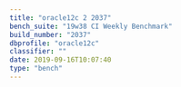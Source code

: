 ```yaml
---
title: "oracle12c 2 2037"
bench_suite: "19w38 CI Weekly Benchmark"
build_number: "2037"
dbprofile: "oracle12c"
classifier: ""
date: 2019-09-16T10:07:40
type: "bench"
---
```

